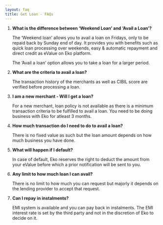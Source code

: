 ```yaml
---
layout: faq
title: Get Loan - FAQs
---
```


1. **What is the difference between ‘Weekend Loan’ and ‘Avail a Loan’?**

   The ‘Weekend loan’ allows you to avail a loan on Fridays, only to be repaid back by Sunday end of day. It provides you with benefits such as quick loan processing over weekends, easy & automatic repayment and direct credit as eValue on Eko platform.

   The ‘Avail a loan’ option allows you to take a loan for a larger period.

2. **What are the criteria to avail a loan?**

   The transaction history of the merchants as well as CIBIL score are verified before processing a loan.

3. **I am a new merchant - Will I get a loan?**

   For a new merchant, loan policy is not available as there is a minimum transaction criteria to be fulfilled to avail a loan. You need to be doing business with Eko for atleast 3 months.

4. **How much transaction do I need to do to avail a loan?**

   There is no fixed value as such but the loan amount depends on how much business you have done.

5. **What will happen if I default?**

   In case of default, Eko reserves the right to deduct the amount from your eValue before which a prior notification will be sent to you.

6. **Any limit to how much loan I can avail?**

   There is no limit to how much you can request but majorly it depends on the lending provider to accept that request.
   
7. **Can I repay in instalments?**

   EMI system is available and you can pay back in instalments. The EMI interest rate is set by the third party and not in the discretion of Eko to decide on it.

